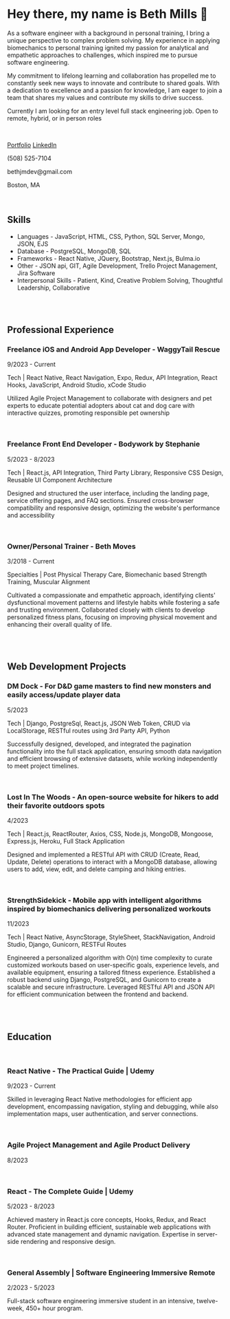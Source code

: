 <h1>Hey there, my name is Beth Mills 👋</h1>
  <p>As a software engineer with a background in personal training, I bring a unique perspective to complex problem solving. My experience in applying biomechanics to personal training ignited my passion for analytical and empathetic approaches to challenges, which inspired me to pursue software engineering.</p>
  <p>My commitment to lifelong learning and collaboration has propelled me to constantly seek new ways to innovate and contribute to shared goals. With a dedication to excellence and a passion for knowledge, I am eager to join a team that shares my values and contribute my skills to drive success.</p>
<p>Currently I am looking for an entry level full stack engineering job. Open to remote, hybrid, or in person roles</p>
 </br>
<p>
   <a href="https://bethjmdev.netlify.app/">Portfolio</a>
      <a href="https://www.linkedin.com/in/bethmillsdev/">LinkedIn</a>
  </p>
      <p>(508) 525-7104</p>
      <p>bethjmdev@gmail.com</p>
      <p>Boston, MA</p>

  </br>
    <h2>Skills</h2>
    <ul>
      <li>Languages - JavaScript, HTML, CSS, Python, SQL Server, Mongo, JSON, EJS</li>
      <li>Database - PostgreSQL, MongoDB, SQL</li>
      <li>Frameworks - React Native, JQuery, Bootstrap, Next.js, Bulma.io</li>
      <li>Other - JSON api, GIT, Agile Development, Trello Project Management, Jira Software</li>
      <li>Interpersonal Skills - Patient, Kind, Creative Problem Solving, Thoughtful Leadership, Collaborative</li>
    </ul>
</br>
</br>
    <h2>Professional Experience</h2>
      <h3>Freelance iOS and Android App Developer - WaggyTail Rescue</h3>
      <p>9/2023 - Current</p>
      <p>Tech | React Native, React Navigation, Expo, Redux, API Integration, React Hooks, JavaScript, Android Studio, xCode Studio</p>
      <p>Utilized Agile Project Management to collaborate with designers and pet experts to educate potential adopters about cat and dog care with interactive quizzes, promoting responsible pet ownership</p>
</br>
      <h3>Freelance Front End Developer - Bodywork by Stephanie</h3>
      <p>5/2023 - 8/2023</p>
      <p>Tech | React.js, API Integration, Third Party Library, Responsive CSS Design, Reusable UI Component Architecture</p>
      <p>Designed and structured the user interface, including the landing page, service offering pages, and FAQ sections. Ensured cross-browser compatibility and responsive design, optimizing the website's performance and accessibility</p>
</br>
      <h3>Owner/Personal Trainer - Beth Moves</h3>
      <p>3/2018 - Current</p>
      <p>Specialties | Post Physical Therapy Care, Biomechanic based Strength Training, Muscular Alignment</p>
      <p>Cultivated a compassionate and empathetic approach, identifying clients' dysfunctional movement patterns and lifestyle habits while fostering a safe and trusting environment. Collaborated closely with clients to develop personalized fitness plans, focusing on improving physical movement and enhancing their overall quality of life.</p>
</br>
</br>
    <h2>Web Development Projects</h2>
      <h3>DM Dock - For D&D game masters to find new monsters and easily access/update player data</h3>
      <p>5/2023</p>
      <p>Tech | Django, PostgreSql, React.js, JSON Web Token, CRUD via LocalStorage, RESTful routes using 3rd Party API, Python</p>
      <p>Successfully designed, developed, and integrated the pagination functionality into the full stack application, ensuring smooth data navigation and efficient browsing of extensive datasets, while working independently to meet project timelines.</p>
</br>
      <h3>Lost In The Woods - An open-source website for hikers to add their favorite outdoors spots</h3>
      <p>4/2023</p>
      <p>Tech | React.js, ReactRouter, Axios, CSS, Node.js, MongoDB, Mongoose, Express.js, Heroku, Full Stack Application</p>
      <p>Designed and implemented a RESTful API with CRUD (Create, Read, Update, Delete) operations to interact with a MongoDB database, allowing users to add, view, edit, and delete camping and hiking entries.</p>
</br>
      <h3>StrengthSidekick - Mobile app with intelligent algorithms inspired by biomechanics delivering personalized workouts</h3>
      <p>11/2023</p>
      <p>Tech | React Native, AsyncStorage, StyleSheet, StackNavigation, Android Studio, Django, Gunicorn, RESTFul Routes</p>
      <p>Engineered a personalized algorithm with O(n) time complexity to curate customized workouts based on user-specific goals, experience levels, and available equipment, ensuring a tailored fitness experience. Established a robust backend using Django, PostgreSQL, and Gunicorn to create a scalable and secure infrastructure. Leveraged RESTful API and JSON API for efficient communication between the frontend and backend.</p>
</br>
</br>
    <h2>Education</h2>
    </br>
      <h3>React Native - The Practical Guide | Udemy</h3>
      <p>9/2023 - Current</p>
      <p>Skilled in leveraging React Native methodologies for efficient app development, encompassing navigation, styling and debugging, while also implementation maps, user authentication, and server connections.</p>
</br>
      <h3>Agile Project Management and Agile Product Delivery</h3>
      <p>8/2023</p>
</br>
      <h3>React - The Complete Guide | Udemy</h3>
      <p>5/2023 - 8/2023</p>
      <p>Achieved mastery in React.js core concepts, Hooks, Redux, and React Router. Proficient in building efficient, sustainable web applications with advanced state management and dynamic navigation. Expertise in server-side rendering and responsive design.</p>
</br>
      <h3>General Assembly | Software Engineering Immersive Remote</h3>
      <p>2/2023 - 5/2023</p>
      <p>Full-stack software engineering immersive student in an intensive, twelve-week, 450+ hour program.</p>


